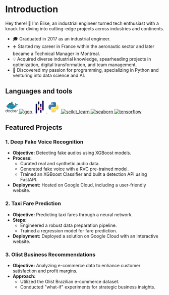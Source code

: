 # Introduction

Hey there! 👋 I'm Elise, an industrial engineer turned tech enthusiast with a knack for diving into cutting-edge projects across industries and continents.

- 🎓 Graduated in 2017 as an industrial engineer.
- ✈️ Started my career in France within the aeronautic sector and later became a Technical Manager in Montreal.
- 💡 Acquired diverse industrial knowledge, spearheading projects in optimization, digital transformation, and team management.
- 🐍 Discovered my passion for programming, specializing in Python and venturing into data science and AI.

## Languages and tools
<p align="left"> <a href="https://www.docker.com/" target="_blank" rel="noreferrer"> <img src="https://raw.githubusercontent.com/devicons/devicon/master/icons/docker/docker-original-wordmark.svg" alt="docker" width="40" height="40"/> </a> <a href="https://cloud.google.com" target="_blank" rel="noreferrer"> <img src="https://www.vectorlogo.zone/logos/google_cloud/google_cloud-icon.svg" alt="gcp" width="40" height="40"/> </a> <a href="https://pandas.pydata.org/" target="_blank" rel="noreferrer"> <img src="https://raw.githubusercontent.com/devicons/devicon/2ae2a900d2f041da66e950e4d48052658d850630/icons/pandas/pandas-original.svg" alt="pandas" width="40" height="40"/> </a> <a href="https://www.python.org" target="_blank" rel="noreferrer"> <img src="https://raw.githubusercontent.com/devicons/devicon/master/icons/python/python-original.svg" alt="python" width="40" height="40"/> </a> <a href="https://scikit-learn.org/" target="_blank" rel="noreferrer"> <img src="https://upload.wikimedia.org/wikipedia/commons/0/05/Scikit_learn_logo_small.svg" alt="scikit_learn" width="40" height="40"/> </a> <a href="https://seaborn.pydata.org/" target="_blank" rel="noreferrer"> <img src="https://seaborn.pydata.org/_images/logo-mark-lightbg.svg" alt="seaborn" width="40" height="40"/> </a> <a href="https://www.tensorflow.org" target="_blank" rel="noreferrer"> <img src="https://www.vectorlogo.zone/logos/tensorflow/tensorflow-icon.svg" alt="tensorflow" width="40" height="40"/> </a> </p>

## Featured Projects

### 1. Deep Fake Voice Recognition

- **Objective:** Detecting fake audios using XGBoost models.
- **Process:**
  - Curated real and synthetic audio data.
  - Generated fake voice with a RVC pre-trained model.
  - Trained an XGBoost Classifier and built a detection API using FastAPI.
- **Deployment:** Hosted on Google Cloud, including a user-friendly website.

### 2. Taxi Fare Prediction

- **Objective:** Predicting taxi fares through a neural network.
- **Steps:**
  - Engineered a robust data preparation pipeline.
  - Trained a regression model for fare prediction.
- **Deployment:** Deployed a solution on Google Cloud with an interactive website.

### 3. Olist Business Recommendations

- **Objective:** Analyzing e-commerce data to enhance customer satisfaction and profit margins.
- **Approach:**
  - Utilized the Olist Brazilian e-commerce dataset.
  - Conducted "what-if" experiments for strategic business insights.

